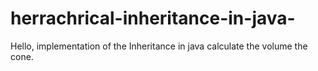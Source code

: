 # herrachrical-inheritance-in-java-
Hello,  implementation of the Inheritance in java calculate the volume the cone.    
